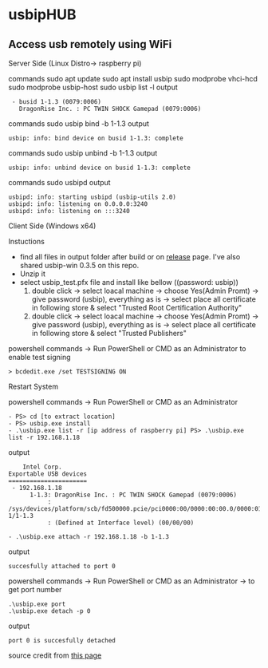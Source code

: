 # usbipHUB
## Access usb remotely using WiFi


Server Side (Linux Distro-> raspberry pi)

commands
    sudo apt update
    sudo apt install usbip
    sudo modprobe vhci-hcd
    sudo modprobe usbip-host
    sudo usbip list -l
output
```
 - busid 1-1.3 (0079:0006)
   DragonRise Inc. : PC TWIN SHOCK Gamepad (0079:0006)
```
commands
    sudo usbip bind -b 1-1.3
output
```
usbip: info: bind device on busid 1-1.3: complete
```
commands
    sudo usbip unbind -b 1-1.3
output
```
usbip: info: unbind device on busid 1-1.3: complete
```
commands
    sudo usbipd
output
```
usbipd: info: starting usbipd (usbip-utils 2.0)
usbipd: info: listening on 0.0.0.0:3240
usbipd: info: listening on :::3240
```

Client Side (Windows x64)

Instuctions

  - find all files in output folder after build or on [release](https://github.com/cezanne/usbip-win/releases) page. I've also shared usbip-win 0.3.5 on this repo.
  - Unzip it
  - select usbip_test.pfx file and install like bellow ((password: usbip))
    1. double click -> select loacal machine -> choose Yes(Admin Promt) -> give password (usbip), everything as is -> select place all certificate in following store & select "Trusted Root Certification Authority"
    2. double click -> select loacal machine -> choose Yes(Admin Promt) -> give password (usbip), everything as is -> select place all certificate in following store & select "Trusted Publishers"

powershell commands -> Run PowerShell or CMD as an Administrator to enable test signing

  `> bcdedit.exe /set TESTSIGNING ON`

Restart System

powershell commands -> Run PowerShell or CMD as an Administrator

    - PS> cd [to extract location]
    - PS> usbip.exe install
    - .\usbip.exe list -r [ip address of raspberry pi] PS> .\usbip.exe list -r 192.168.1.18

output
```
    Intel Corp.
Exportable USB devices
======================
 - 192.168.1.18
      1-1.3: DragonRise Inc. : PC TWIN SHOCK Gamepad (0079:0006)
           : /sys/devices/platform/scb/fd500000.pcie/pci0000:00/0000:00:00.0/0000:01:00.0/usb1/1-1/1-1.3
           : (Defined at Interface level) (00/00/00)
``` 

    - .\usbip.exe attach -r 192.168.1.18 -b 1-1.3
           
output
```
succesfully attached to port 0
```
powershell commands -> Run PowerShell or CMD as an Administrator -> to get port number

    .\usbip.exe port
    .\usbip.exe detach -p 0
    
output
```
port 0 is succesfully detached
```
        



source credit from [this page](https://github.com/cezanne/usbip-win/blob/master/README.md) 












